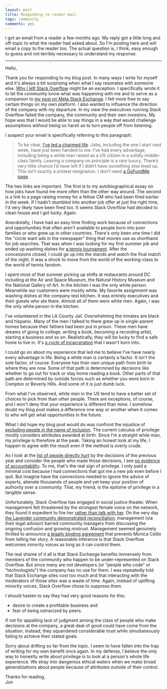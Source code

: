 ```yaml
---
layout: post
title: Responding to reader mail
tags: community 
comments: yes
---
```



I got an email from a reader a few months ago. My reply got a little
long and off-topic to what the reader had asked about. So I'm posting
here and will email a copy to the reader too. The actual question is,
I think, easy enough to guess and not terribly necessary to understand
my response.

---

Hello,

Thank you for responding to my blog post. In many ways I write for
myself and it's always a bit surprising when what I say resonates with
someone else. [Why I left Stack
Overflow](/2020/01/17/leaving_stack.html) might be an exception. I
specifically wrote it to let the community know what was happening
with me and to serve as a companion to [my post on Meta Stack
Exchange](https://meta.stackexchange.com/questions/342424/change-in-roles-for-jon-ericson-leaving-se). I
felt more free to say certain things on my own platform. I also wanted
to influence the direction of the company with my departure. In my
view the executives running Stack Overflow failed the company, the
community and their own investors. My hope was that I would be able to
say things in a way that would challenge assumptions without being so
harsh as to turn people off from listening.

I suspect your email is specifically referring to this paragraph:

> To be clear, [I’ve led a charmed
> life](/2015/04/22/cs_females.html). Jobs, including the one I start
> next week, have just been handed to me. I’ve had every advantage,
> including being a white man raised as a US citizen in a solidly
> middle-class family. Leaving a company on principle is a rare
> luxury. There’s very little chance I’d have left if I didn’t have
> something else lined up. This isn’t exactly a protest resignation. I
> don’t need [a GoFundMe
> page](https://www.gofundme.com/f/thanking-josh-heyer-for-shaping-stack-overflow).


The two links are important. The first is to my autobiographical essay
on how jobs have found me more often than the other way around. The
second is a link to a page raising money for a fellow CM who had been
fired earlier in the week. If I hadn't stumbled into another job offer
at just the right time, I'd very likely have been fired too. It seems
Stack Overflow had decided to clean house and I got lucky. Again.

Anecdotally, I have had an easy time finding work because of
connections and opportunities that often aren't available to people
born into poor families or who grew up in other countries. There's
only been one time I did the "circle want ads in the newspaper" thing
that movies use as shorthand for job searches. That was when I was
looking for my first summer job and ended up washing dishes for [a
tennis
tournament](https://en.wikipedia.org/wiki/Washington_Open_(tennis)). After
the concessions closed, I could go up into the stands and watch the
final match of the night. It was a shock to move from the world of the
working-class to the world of tennis fandom.

I spent most of that summer picking up shifts at restaurants around DC
including at the Air and Space Museum, the Natural History Museum and
the National Gallery of Art. In the kitchen I was the only white
person. Meanwhile our customers were mostly white. My favorite
assignment was washing dishes at the company test kitchen. It was
entirely executives and their guests who ate there. Almost all of them
were white men. Again, I was the only white person in the kitchen.

I've volunteered in the LA County Jail. Overwhelming the inmates are
black and hispanic. Many of the men I talked to there grew up in
single-parent homes because their fathers had been put in
prison. These men have dreams of going to college, writing a book,
becoming a recording artist, starting a business and so
on. Realistically, they will be lucky to find a safe home to live
in. It's [a cycle of
incarceration](https://meta.stackexchange.com/q/293213/1438) that I
wasn't born into.

I could go on about my experience that led me to believe I've have
nearly every advantage in life. Being a white man is certainly a
factor. It isn't the sole factor, of course. Everyone has their own
unique path from birth to where they are now. Some of that path is
determined by decisions like whether to go out for track or stay home
reading a book. Other parts of that path are determined by outside
forces such as whether you were born in Compton or Beverly Hills. And
some of it is just dumb luck.

From what I've observed, white men in the US tend to have a better set
of choices to pick from than other people. There are exceptions, of
course, and I won't deny that your experience is different than
mine. I somehow doubt my blog post makes a difference one way or
another when it comes to who will get what opportunities in the
future.

What I did hope my blog post would do was confront the injustice of
[excluding people in the name of
inclusion](https://web.archive.org/web/20191208001413/https://meta.stackexchange.com/questions/334248/an-update-to-our-community-and-an-apology). The
current calculus of privilege mostly considers attributes awarded at
birth. Since I'm a straight while man, my privilege is therefore at
the peak. Taking an honest look at my life, I happen to agree with the
result even if the method is overly crude.

As I look at the [list of people directly
hurt](https://meta.stackexchange.com/questions/333965/firing-mods-and-forced-relicensing-is-stack-exchange-still-interested-in-cooper)
by the decisions of the previous year and consider the people who made
those decisions, I see [no evidence of
accountability](https://twitter.com/jlericson/status/1230268701510733824). To
me, that's the real sign of privilege. I only paid a minimal cost
because I had connections that got me a new job even before I
quit. But imagine have the connections needed to ignore the advice of
experts, alienate thousands of people and yet keep your position of
authority over a community. That, my friend, is the epitome of
privilege in a tangible sense.

Unfortunately, Stack Overflow has engaged in social justice
theater. When management felt threatened by the strongest female voice
on the network, they found it expedient to fire her [rather than talk
with her](https://meta.stackexchange.com/a/334646/1438). On the very
day [the Lavender community demonstrated
reconciliation](https://meta.stackexchange.com/questions/336731/to-reach-out-on-monica-the-lavender-community-and-the-future-of-the-stack-exc),
management (via their legal advisor) barred community managers from
discussing the ongoing confusion and growing mistrust. Management
seemed genuinely thrilled to announce [a legally binding
agreement](https://meta.stackexchange.com/questions/340906/update-an-agreement-with-monica-cellio)
that prevents Monica Cellio from telling her story. A reasonable
inference is that Stack Overflow welcomes minority voices as long as
it can control them. 

The real shame of it all is that Stack Exchange benefits immensely
from members of the community who happen to be under-represented on
Stack Overflow. But since many are not developers (or "people who
code" or "technologists") the company has no use for them. I was
repeatedly told that Stack Exchange sites cost too much and that
interacting with the moderators of those sites was a waste of
time. Again, instead of uplifting minority voices, Stack Overflow
chose to suppress them.

I should hasten to say they had very good reasons for this:

* desire to create a profitable business and
* fear of being ostracized by peers. 

If not for appalling lack of judgment among the class of people who
make decisions at the company, a great deal of good could have come
from the situation. Instead, they squandered considerable trust while
simultaneously failing to achieve their stated goals.

Sorry about drifting so far from the topic. I seem to have fallen into
the trap of writing for my own benefit once again. In my defense, I
believe the only way to honestly write about privilege is to look at a
person's whole life experience. We stray into dangerous ethical waters
when we make broad generalizations about people because of attributes
outside of their control.

Thanks for reading,  
Jon

